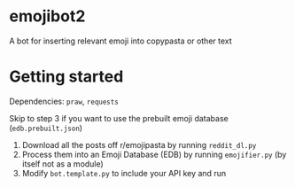 # emojibot2
A bot for inserting relevant emoji into copypasta or other text

# Getting started

Dependencies: `praw`, `requests`

Skip to step 3 if you want to use the prebuilt emoji database (`edb.prebuilt.json`)

1. Download all the posts off r/emojipasta by running `reddit_dl.py`
2. Process them into an Emoji Database (EDB) by running `emojifier.py` (by itself not as a module)
3. Modify `bot.template.py` to include your API key and run